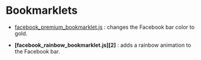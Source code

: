 # Bookmarklets

 - <a href="javascript:var bar=document.getElementById(&quot;bluebarRoot&quot;).firstChild,searchbox=bar.firstChild.firstChild.firstChild.children[1].firstChild;bar.style.backgroundColor=&quot;#DAA520&quot;,bar.style.borderColor=&quot;#DAA520&quot;,void(searchbox.style.borderColor=&quot;#DAA520&quot;);">facebook_premium_bookmarklet.js</a> : changes the Facebook bar color to gold.
 
 - **[facebook_rainbow_bookmarklet.js][2]** : adds a rainbow animation to the Facebook bar.

